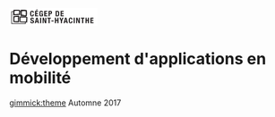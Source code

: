 ![Cégep de Saint-Hyacinthe](saint-hyacinthe-h32.png)
# Développement d'applications en mobilité
[gimmick:theme](bootstrap)
Automne 2017
